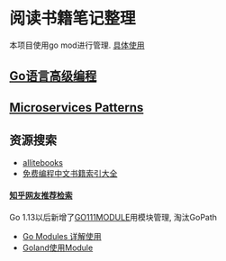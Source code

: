 # 阅读书籍笔记整理

本项目使用go mod进行管理. [具体使用](microservicesPatterns/doc/chapter3/README.md)

## [Go语言高级编程](advanceGoProgram/README.md)

## [Microservices Patterns](microservicesPatterns/README.md)

## 资源搜索
- [allitebooks](http://www.allitebooks.org/)
- [免费编程中文书籍索引大全](https://github.com/justjavac/free-programming-books-zh_CN)


#### [知乎网友推荐检索](https://zhuanlan.zhihu.com/p/23857699)

Go 1.13以后新增了[GO111MODULE](https://learnku.com/go/t/39086)用模块管理, 淘汰GoPath
- [Go Modules 详解使用](https://learnku.com/articles/27401)
- [Goland使用Module](https://www.cnblogs.com/bbllw/p/12377155.html)